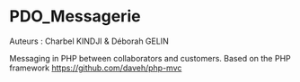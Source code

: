 # PDO_Messagerie
Auteurs : Charbel KINDJI & Déborah GELIN

Messaging in PHP between collaborators and customers.
Based on the PHP framework https://github.com/daveh/php-mvc
